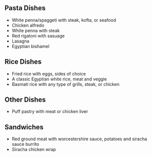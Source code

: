 ## Pasta Dishes
- White penna/spaggeti with steak, kofta, or seafood
- Chicken alfredo
- White penna with steak
- Red rigatoni with sasuage
- Lasagna
- Egyptian bishamel

## Rice Dishes
- Fried rice with eggs, sides of choice
- A classic Egyptian white rice, meat and veggie
- Basmati rice with any type of grills, steak, or chicken

## Other Dishes
- Puff pastry with meat or chicken liver

## Sandwiches
- Red ground meat with worcestershire sauce, potatoes and siracha sauce burrito
- Siracha chicken wrap

